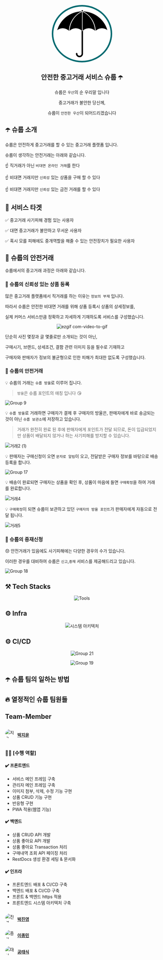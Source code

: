 <div align="center">

<style type='text/css'>
    .logo {
        background: #fff;
        border-radius: 50%;
        padding: 10px;
        border: 5px solid #016A70;
    }
</style>

<img class="logo" src="https://github.com/EASYPEACH/shroop/blob/main/frontend/src/assets/image/logo-black.png?raw=true" />

## 안전한 중고거래 서비스 슈룹 ☂️

<p align="center">

슈룹은 `우산`의 순 우리말 입니다

중고거래가 불안한 당신께,

슈룹이 `안전한 우산`이 되어드리겠습니다

</p>

</div>

## ☂️ 슈룹 소개

슈룹은 안전하게 중고거래를 할 수 있는 중고거래 플랫폼 입니다.

슈룹이 생각하는 안전거래는 아래와 같습니다.

☝️ 직거래가 아닌 `비대면 온라인 거래`를 한다

☝️ 비대면 거래지만 `신뢰성` 있는 상품을 구매 할 수 있다

☝️ 비대면 거래지만 `신뢰성` 있는 금전 거래를 할 수 있다

## 🎯 서비스 타겟

✅ 중고거래 사기피해 경험 있는 사용자

✅ 대면 중고거래가 불안하고 무서운 사용자

✅ 혹시 모를 피해에도 중개역할을 해줄 수 있는 안전장치가 필요한 사용자

## 🤝 슈룹의 안전거래

슈룹에서의 중고거래 과정은 아래와 같습니다.

### 📝 슈룹의 신뢰성 있는 상품 등록

많은 중고거래 플랫폼에서 직거래를 하는 이유는 `정보의 부재` 입니다.

따라서 슈룹은 안전한 비대면 거래를 위해 상품 등록시 상품의 상세정보를,

실제 커머스 서비스만큼 정확하고 자세하게 기재하도록 서비스를 구성했습니다.

<div align="center">

![ezgif com-video-to-gif](https://github.com/EASYPEACH/shroop/assets/72537762/8c6d7cab-5c13-4b87-adef-b9cceb23da3a)

</div>

단순히 사진 몇장과 글 몇줄로만 소개되는 것이 아닌,

구매시기, 브랜드, 상세조건, 결함 관련 이미지 등을 필수로 기재하고

구매자와 판매자가 정보의 불균형으로 인한 피해가 최대한 없도록 구성했습니다.

### 📝 슈룹의 안전거래

<div>

💡 슈룹의 거래는 `슈룹 방울`로 이루어 집니다.

> `방울`은 슈룹 포인트의 애칭 입니다 😘

![Group 9](https://github.com/EASYPEACH/shroop/assets/72537762/c533888e-7207-4cad-80ad-191cb4e8d4f7)

💡 `슈룹 방울`로 거래하면 구매자가 결제 후 구매자의 방울은, 판매자에게 바로 송금되는 것이 아닌 `슈룹 보관소`에 저장하고 있습니다.

> 거래가 완전히 완료 된 후에 판매자에게 포인트가 전달 되므로, 돈이 입급되었지만 상품이 배달되지 않거나 하는 사기피해를 방지할 수 있습니다.

![거래2 (1)](https://github.com/EASYPEACH/shroop/assets/72537762/e60c45bd-bc29-4fa6-8222-8d61172a03f3)

💡 판매자는 구매신청이 오면 `문자로 알림`이 오고, 전달받은 구매자 정보를 바탕으로 배송등록을 합니다.

![Group 17](https://github.com/EASYPEACH/shroop/assets/72537762/f7c5af72-a2b0-4291-859c-0bb7675c0b77)

💡 배송이 완료되면 구매자는 상품을 확인 후, 상품이 마음에 들면 `구매확정`을 하여 거래를 완료합니다.

![거래4](https://github.com/EASYPEACH/shroop/assets/72537762/25650db9-55b7-4e58-8266-e6af46fcf601)

💡 `구매확정`이 되면 슈룹이 보관하고 있던 `구매자의 방울 포인트`가 판매자에게 자동으로 전달 됩니다.

![거래5](https://github.com/EASYPEACH/shroop/assets/72537762/b1fc78f5-8b5f-4c6f-a35c-589bdd0bf07f)

</div>

### 📝 슈룹의 중재신청

😞 안전거래가 있음에도 사기피해에는 다양한 경우의 수가 있습니다.

이러한 경우를 대비하여 슈룹은 `신고`,`중재` 서비스를 제공해드리고 있습니다.

![Group 18](https://github.com/EASYPEACH/shroop/assets/72537762/fcce5205-af07-4973-b2ce-f0789699eb52)

## ⚒️ Tech Stacks

<div align="center">

![Tools](https://github.com/EASYPEACH/shroop/assets/72537762/439d7342-9d11-408e-8348-941cfe2b41bf)

</div>

## ⚙️ Infra

<div align="center">

![시스템 아키텍처](https://github.com/EASYPEACH/shroop/assets/72537762/3f4a9e5b-2181-4907-9f77-51741b48803e)

</div>

## ⚙️ CI/CD

<div align="center">

![Group 21](https://github.com/EASYPEACH/shroop/assets/72537762/cb6b2cec-7669-478f-97bd-4172b465cda5)

</div>

<div align="center">

![Group 19](https://github.com/EASYPEACH/shroop/assets/72537762/88665ad8-6855-4961-afea-438ffe9613e4)

</div>

## ☂️ 슈룹 팀의 일하는 방법

## 🔥 열정적인 슈룹 팀원들

## Team-Member

<style>
    .member {
        display: flex;
        align-items: center;
        gap: 10px;
    }
    .profile {
        width: 30px;
        height: 30px;
        border-radius:50%;
    }
    .name {
      font-size: inherit;
      display:flex;
      align-items:center;
    }

</style>

<!-- 지윤 -->

<div>
<div class="member">
<img class="profile" src="https://avatars.githubusercontent.com/u/72537762?v=4" width=400px alt="지윤"/>
<h3 class="name">
<a href="https://github.com/Jiyun-Parkk" target="_blank">박지윤</a>
</h3>
</div>
<div>

### 👩‍💻 [수행 역할]

#### ✔️ 프론트엔드

- 서비스 메인 프레임 구축
- 관리자 메인 프레임 구축
- 이미지 첨부, 삭제, 수정 기능 구현
- 상품 CRUD 기능 구현
- 반응형 구현
- PWA 적용(웹앱 기능)

#### ✔️ 백엔드

- 상품 CRUD API 개발
- 상품 좋아요 API 개발
- 상품 좋아요 Transaction 처리
- 구매내역 조회 API 페이징 처리
- RestDocs 생성 환경 세팅 & 문서화

#### ✔️ 인프라

- 프론트엔드 배포 & CI/CD 구축
- 백엔드 배포 & CI/CD 구축
- 프론트 & 백엔드 https 적용
- 프론트엔드 시스템 아키텍처 구축

</div>

</div>

<!-- 진영 -->

<div class="member">
<img  class="profile" src="https://avatars.githubusercontent.com/u/122027452?v=4" width=400px alt="진영"/>
<h3 class="name">
<a href="https://github.com/jiny798" target="_blank">박진영</a>
</h3>
</div>

<!-- 종민 -->

<div class="member">
<img class="profile" src="https://avatars.githubusercontent.com/u/92674967?v=4" width=400px alt="종민"/>
<h3 class="name">
<a href="https://github.com/2onin" target="_blank">이종민</a>
</h3>
</div>

<!-- 태식 -->

<div class="member">
<img  class="profile" src="https://avatars.githubusercontent.com/u/81614820?v=4" width=400px alt="태식"/>
<h3 class="name">
<a href="https://github.com/xotlr333" target="_blank">공태식</a>
</h3>
</div>
